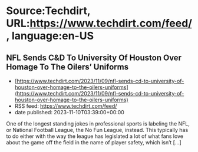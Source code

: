 # Source:Techdirt, URL:https://www.techdirt.com/feed/, language:en-US

## NFL Sends C&D To University Of Houston Over Homage To The Oilers’ Uniforms
 - [https://www.techdirt.com/2023/11/09/nfl-sends-cd-to-university-of-houston-over-homage-to-the-oilers-uniforms](https://www.techdirt.com/2023/11/09/nfl-sends-cd-to-university-of-houston-over-homage-to-the-oilers-uniforms)
 - RSS feed: https://www.techdirt.com/feed/
 - date published: 2023-11-10T03:39:00+00:00

One of the longest standing jokes in professional sports is labeling the NFL, or National Football League, the No Fun League, instead. This typically has to do either with the way the league has legislated a lot of what fans love about the game off the field in the name of player safety, which isn&#8217;t [&#8230;]

